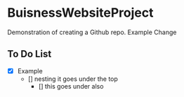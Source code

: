 # BuisnessWebsiteProject
Demonstration of creating a Github repo.
Example Change

## To Do List
  - [x] Example
    - [] nesting it goes under the top
      - [] this goes under also
